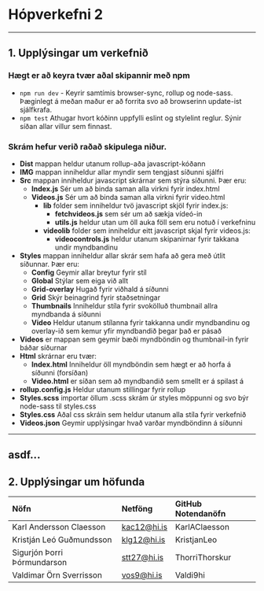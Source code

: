 # Hópverkefni 2
---
## 1. Upplýsingar um verkefnið
### Hægt er að keyra tvær aðal skipannir með npm
* `npm run dev` - Keyrir samtímis browser-sync, rollup og node-sass. Þæginlegt á meðan maður er að forrita svo að browserinn update-ist sjálfkrafa.
* `npm test` Athugar hvort kóðinn uppfylli eslint og stylelint reglur. Sýnir síðan allar villur sem finnast.
### Skrám hefur verið raðað skipulega niður.
* **Dist** mappan heldur utanum rollup-aða javascript-kóðann
* **IMG** mappan inniheldur allar myndir sem tengjast síðunni sjálfri
* **Src** mappan inniheldur javascript skrárnar sem stýra síðunni. Þær eru:
  * **Index.js** Sér um að binda saman alla virkni fyrir index.html
  * **Videos.js** Sér um að binda saman alla virkni fyrir video.html
     * **lib** folder sem inniheldur tvö javascript skjöl fyrir index.js:
        * **fetchvideos.js** sem sér um að sækja vídeó-in 
        * **utils.js** heldur utan um öll auka föll sem eru notuð í verkefninu
     * **videolib** folder sem inniheldur eitt javascript skjal fyrir videos.js:
        * **videocontrols.js** heldur utanum skipanirnar fyrir takkana undir myndbandinu
* **Styles** mappan inniheldur allar skrár sem hafa að gera með útlit síðunnar. Þær eru:
   * **Config** Geymir allar breytur fyrir stíl
   * **Global** Stýlar sem eiga við allt
   * **Grid-overlay** Hugað fyrir viðhald á síðunni
   * **Grid** Skýr beinagrind fyrir staðsetningar
   * **Thumbnails** Inniheldur stíla fyrir svokölluð thumbnail allra myndbanda á síðunni
   * **Video** Heldur utanum stílanna fyrir takkanna undir myndbandinu og overlay-ið sem kemur yfir myndbandið þegar það er pásað
* **Videos** er mappan sem geymir bæði myndböndin og thumbnail-in fyrir báðar síðurnar
* **Html** skrárnar eru tvær:
   * **Index.html** Inniheldur öll myndböndin sem hægt er að horfa á síðunni (forsíðan)
   * **Video.html** er síðan sem að myndbandið sem smellt er á spilast á
* **rollup.config.js** Heldur utanum stillingar fyrir rollup
* **Styles.scss** importar öllum .scss skrám úr styles möppunni og svo býr node-sass til styles.css
* **Styles.css** Aðal css skráin sem heldur utanum alla stíla fyrir verkefnið
* **Videos.json** Geymir upplýsingar hvað varðar myndböndinn á síðunni
---
asdf...
---
## 2. Upplýsingar um höfunda
| Nöfn                        | Netföng       | GitHub Notendanöfn |
| :----------------------------|:-------------| :------------------|
| Karl Andersson Claesson     | kac12@hi.is   | KarlAClaesson |
| Kristján Leó Guðmundsson    | klg12@hi.is   | KristjanLeo   |
| Sigurjón Þorri Þórmundarson | stt27@hi.is   | ThorriThorskur|
| Valdimar Örn Sverrisson     | vos9@hi.is    | Valdi9hi      |
